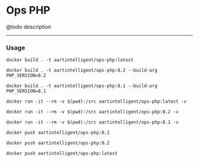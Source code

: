 # Ops PHP

@todo description

---

### Usage

```shell
docker build . -t aartintelligent/ops-php:latest
```

```shell
docker build . -t aartintelligent/ops-php:8.2 --build-arg PHP_VERSION=8.2
```

```shell
docker build . -t aartintelligent/ops-php:8.1 --build-arg PHP_VERSION=8.1
```

```shell
docker run -it --rm -v $(pwd):/src aartintelligent/ops-php:latest -v
```

```shell
docker run -it --rm -v $(pwd):/src aartintelligent/ops-php:8.2 -v
```

```shell
docker run -it --rm -v $(pwd):/src aartintelligent/ops-php:8.1 -v
```

```shell
docker push aartintelligent/ops-php:8.1
```

```shell
docker push aartintelligent/ops-php:8.2
```

```shell
docker push aartintelligent/ops-php:latest
```

